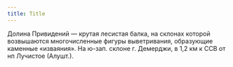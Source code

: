 ```yaml
---
title: Title
---
```


Долина Привидений — крутая лесистая балка, на склонах которой возвышаются
многочисленные фигуры выветривания, образующие каменные «изваяния». На ю-зап.
склоне г. Демерджи, в 1,2 км к ССВ от нп Лучистое (Алушт.).
